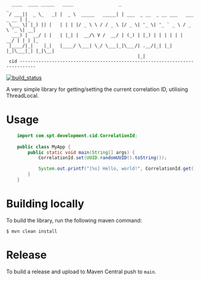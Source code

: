 ````
  ____  ____ _____   ____                 _                                  _   
 / ___||  _ \_   _| |  _ \  _____   _____| | ___  _ __  _ __ ___   ___ _ __ | |_ 
 \___ \| |_) || |   | | | |/ _ \ \ / / _ \ |/ _ \| '_ \| '_ ` _ \ / _ \ '_ \| __|
  ___) |  __/ | |   | |_| |  __/\ V /  __/ | (_) | |_) | | | | | |  __/ | | | |_ 
 |____/|_|    |_|   |____/ \___| \_/ \___|_|\___/| .__/|_| |_| |_|\___|_| |_|\__|
                                                 |_|                                           
 cid ----------------------------------------------------------------------------
````

[![build_status](https://github.com/spt-development/spt-development-cid/actions/workflows/build.yml/badge.svg)](https://github.com/spt-development/spt-development-cid/actions)

A very simple library for getting/setting the current correlation ID, utilising ThreadLocal.

Usage
=====

```java
    import com.spt.development.cid.CorrelationId;
    
    public class MyApp {
        public static void main(String[] args) {
            CorrelationId.set(UUID.randomUUID().toString());

            System.out.printf("[%s] Hello, world!", CorrelationId.get());
        }
    }
```

Building locally
================

To build the library, run the following maven command:

```shell
$ mvn clean install
```

Release
=======

To build a release and upload to Maven Central push to `main`.
